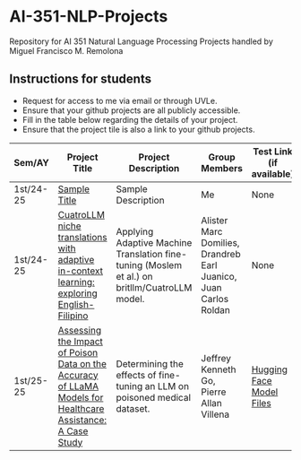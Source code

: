 # AI-351-NLP-Projects
Repository for AI 351 Natural Language Processing Projects handled by Miguel Francisco M. Remolona

## Instructions for students
- Request for access to me via email or through UVLe.
- Ensure that your github projects are all publicly accessible.
- Fill in the table below regarding the details of your project.
- Ensure that the project tile is also a link to your github projects.

| Sem/AY | Project Title | Project Description | Group Members | Test Link (if available) |
| ----------- | ----------- | ----------- | ----------- | ----------- |
| 1st/24-25 | [Sample Title](https://github.com/mmr2187/AI-351-NLP-Projects/tree/main) | Sample Description | Me | None |
| 1st/24-25 | [CuatroLLM niche translations with adaptive in-context learning: exploring English-Filipino](https://github.com/jaceroldan/adaptive-low-resource-mt) | Applying Adaptive Machine Translation fine-tuning (Moslem et al.) on britllm/CuatroLLM model. | Alister Marc Domilies, Drandreb Earl Juanico, Juan Carlos Roldan | None |
| 1st/25-25 | [Assessing the Impact of Poison Data on the Accuracy of LLaMA Models for Healthcare Assistance: A Case Study](https://github.com/jeffreykenneth/ai351-project) | Determining the effects of fine-tuning an LLM on poisoned medical dataset. | Jeffrey Kenneth Go, Pierre Allan Villena | [Hugging Face Model Files](https://huggingface.co/jeffreykenneth/Llama-3.2-Doctor) |
